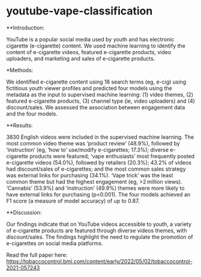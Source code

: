 # youtube-vape-classification

**Introduction: 

YouTube is a popular social media used by youth and has electronic cigarette (e-cigarette) content. We used machine learning to identify the content of e-cigarette videos, featured e-cigarette products, video uploaders, and marketing and sales of e-cigarette products.

*Methods:

We identified e-cigarette content using 18 search terms (eg, e-cig) using fictitious youth viewer profiles and predicted four models using the metadata as the input to supervised machine learning: (1) video themes, (2) featured e-cigarette products, (3) channel type (ie, video uploaders) and (4) discount/sales. We assessed the association between engagement data and the four models.

**Results:

3830 English videos were included in the supervised machine learning. The most common video theme was ‘product review’ (48.9%), followed by ‘instruction’ (eg, ‘how to’ use/modify e-cigarettes; 17.3%); diverse e-cigarette products were featured; ‘vape enthusiasts’ most frequently posted e-cigarette videos (54.0%), followed by retailers (20.3%); 43.2% of videos had discount/sales of e-cigarettes; and the most common sales strategy was external links for purchasing (34.1%). ‘Vape trick’ was the least common theme but had the highest engagement (eg, >2 million views). ‘Cannabis’ (53.9%) and ‘instruction’ (49.9%) themes were more likely to have external links for purchasing (p<0.001). The four models achieved an F1 score (a measure of model accuracy) of up to 0.87.

**Discussion:

Our findings indicate that on YouTube videos accessible to youth, a variety of e-cigarette products are featured through diverse videos themes, with discount/sales. The findings highlight the need to regulate the promotion of e-cigarettes on social media platforms.

Read the full paper here: https://tobaccocontrol.bmj.com/content/early/2022/05/02/tobaccocontrol-2021-057243
